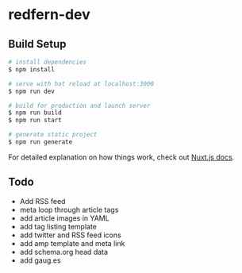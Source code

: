 # redfern-dev

## Build Setup

```bash
# install dependencies
$ npm install

# serve with hot reload at localhost:3000
$ npm run dev

# build for production and launch server
$ npm run build
$ npm run start

# generate static project
$ npm run generate
```

For detailed explanation on how things work, check out [Nuxt.js docs](https://nuxtjs.org).

## Todo

- Add RSS feed
- meta loop through article tags
- add article images in YAML
- add tag listing template
- add twitter and RSS feed icons
- add amp template and meta link
- add schema.org head data
- add gaug.es

